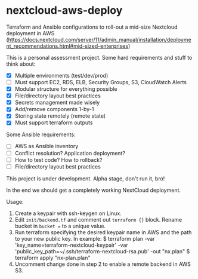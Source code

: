 # nextcloud-aws-deploy
Terraform and Ansible configurations to roll-out a mid-size Nextcloud deployment in AWS
(https://docs.nextcloud.com/server/11/admin_manual/installation/deployment_recommendations.html#mid-sized-enterprises)

This is a personal assessment project. Some hard requirements and stuff to think about:

- [x] Multiple environments (test/dev/prod)
- [ ] Must support EC2, RDS, ELB, Security Groups, S3, CloudWatch Alerts
- [x] Modular structure for everything possible
- [x] File/directory layout best practices
- [x] Secrets management made wisely
- [x] Add/remove components 1-by-1
- [x] Storing state remotely (remote state)
- [x] Must support terraform outputs

Some Ansible requirements:

- [ ] AWS as Ansible inventory
- [ ] Conflict resolution? Application deployment? 
- [ ] How to test code? How to rollback?
- [ ] File/directory layout best practices

This project is under development. Alpha stage, don't run it, bro!

In the end we should get a completely working NextCloud deployment.

Usage:
1. Create a keypair with ssh-keygen on Linux.
2. Edit `init/backend.tf` and comment out `terraform {}` block. Rename bucket in `bucket =` to a unique value.
3. Run terraform specifying the desired keypair name in AWS and the path to your new public key. In example:
$ terraform plan -var 'key_name=terraform-nextcloud-keypair' -var 'public_key_path=~/.ssh/terraform-nextcloud-rsa.pub' -out "nx.plan"
$ terraform apply "nx-plan.plan"
4. Uncomment change done in step 2 to enable a remote backend in AWS S3.
